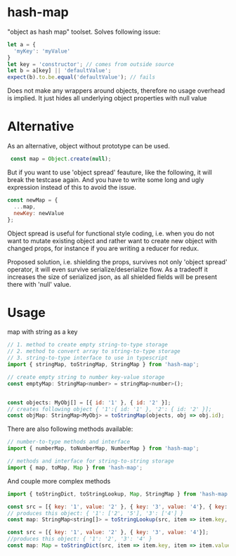 # hash-map
"object as hash map" toolset.
Solves following issue:
```js
let a = {
  'myKey': 'myValue'
}
let key = 'constructor'; // comes from outside source
let b = a[key] || 'defaultValue';
expect(b).to.be.equal('defaultValue'); // fails
```

Does not make any wrappers around objects, therefore no usage overhead is implied. It just hides all underlying object properties with null value

# Alternative
As an alternative, object without prototype can be used.
```js
 const map = Object.create(null);
```

But if you want to use 'object spread' feauture, like the following, it will break the testcase again. And you have to write some long and ugly expression instead of this to avoid the issue.
```js
const newMap = {
  ...map,
  newKey: newValue
};
```
Object spread is useful for functional style coding, i.e. when you do not want to mutate existing object and rather want to create new object with changed props, for instance if you are writing a reducer for redux.

Proposed solution, i.e. shielding the props, survives not only 'object spread' operator, it will even survive serialize/deserialize flow.
As a tradeoff it increases the size of serialized json, as all shielded fields will be present there with 'null' value.

# Usage

map with string as a key
```js
// 1. method to create empty string-to-type storage
// 2. method to convert array to string-to-type storage
// 3. string-to-type interface to use in typescript
import { stringMap, toStringMap, StringMap } from 'hash-map'; 

// create empty string to number key-value storage
const emptyMap: StringMap<number> = stringMap<number>(); 


const objects: MyObj[] = [{ id: '1' }, { id: '2' }];
// creates following object { '1':{ id: '1' }, '2': { id: '2' }];
const objMap: StringMap<MyObj> = toStringMap(objects, obj => obj.id); 
```

There are also following methods available:
```js
// number-to-type methods and interface
import { numberMap, toNumberMap, NumberMap } from 'hash-map';

// methods and interface for string-to-string storage
import { map, toMap, Map } from 'hash-map';  
```

And couple more complex methods
```js
import { toStringDict, toStringLookup, Map, StringMap } from 'hash-map';

const src = [{ key: '1', value: '2' }, { key: '3', value: '4'}, { key: '1', value: '5' }];
// produces this object: { '1': ['2', '5'], '3': ['4'] }
const map: StringMap<string[]> = toStringLookup(src, item => item.key, item => item.value);

const src = [{ key: '1', value: '2' }, { key: '3', value: '4'}];
//produces this object: { '1': '2', '3': '4' }
const map: Map = toStringDict(src, item => item.key, item => item.value);
```